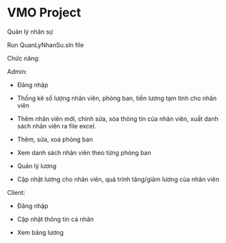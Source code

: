 # VMO Project

Quản lý nhân sự

Run QuanLyNhanSu.sln file

Chức năng:

Admin:

- Đăng nhập

- Thống kê số lượng nhân viên, phòng ban, tiền lương tạm tính cho nhân viên

- Thêm nhân viên mới, chỉnh sửa, xóa thông tin của nhân viên, xuất danh sách nhân viên ra file excel.

- Thêm, sửa, xoá phòng ban

- Xem danh sách nhân viên theo từng phòng ban

- Quản lý lương

- Cập nhật lương cho nhân viên, quá trính tăng/giảm lương của nhân viên

Client:

- Đăng nhập

- Cập nhật thông tin cá nhân

- Xem bảng lương
